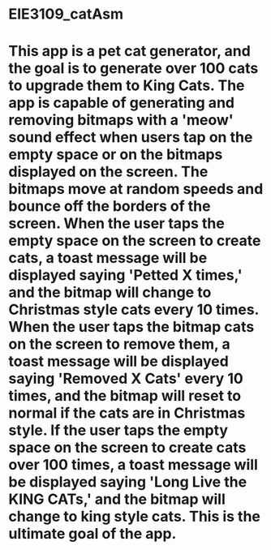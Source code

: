 # EIE3109_catAsm
# This app is a pet cat generator, and the goal is to generate over 100 cats to upgrade them to King Cats.  The app is capable of generating and removing bitmaps with a 'meow' sound effect when users tap on the empty space or on the bitmaps displayed on the screen.  The bitmaps move at random speeds and bounce off the borders of the screen. When the user taps the empty space on the screen to create cats, a toast message will be displayed saying 'Petted X times,' and the bitmap will change to Christmas style cats every 10 times. When the user taps the bitmap cats on the screen to remove them, a toast message will be displayed saying 'Removed X Cats' every 10 times, and the bitmap will reset to normal if the cats are in Christmas style. If the user taps the empty space on the screen to create cats over 100 times, a toast message will be displayed saying 'Long Live the KING CATs,' and the bitmap will change to king style cats. This is the ultimate goal of the app.
